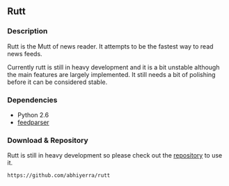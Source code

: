 ## Rutt

### Description

Rutt is the Mutt of news reader. It attempts to be the fastest way
to read news feeds.

Currently rutt is still in heavy development and it is a bit
unstable although the main features are largely implemented.
It still needs a bit of polishing before it can be considered
stable.

### Dependencies

 * Python 2.6
 * [feedparser](http://feedparser.org/)

### Download & Repository

Rutt is still in heavy development so please
check out the [repository](https://github.com/abhiyerra/rutt)
to use it.

    https://github.com/abhiyerra/rutt
